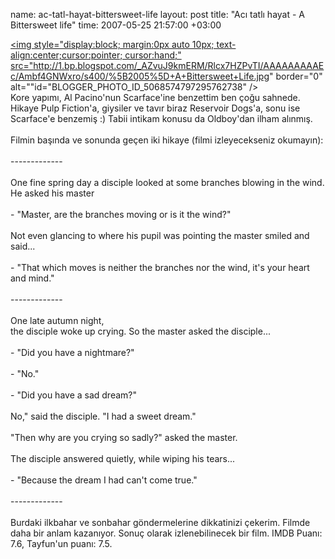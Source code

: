 name: ac-tatl-hayat-bittersweet-life
layout: post
title: "Acı tatlı hayat - A Bittersweet life"
time: 2007-05-25 21:57:00 +03:00

<a onblur="try {parent.deselectBloggerImageGracefully();} catch(e) {}" href="http://1.bp.blogspot.com/_AZvuJ9kmERM/Rlcx7HZPvTI/AAAAAAAAAEc/Ambf4GNWxro/s1600-h/%5B2005%5D+A+Bittersweet+Life.jpg"><img style="display:block; margin:0px auto 10px; text-align:center;cursor:pointer; cursor:hand;" src="http://1.bp.blogspot.com/_AZvuJ9kmERM/Rlcx7HZPvTI/AAAAAAAAAEc/Ambf4GNWxro/s400/%5B2005%5D+A+Bittersweet+Life.jpg" border="0" alt=""id="BLOGGER_PHOTO_ID_5068574797295762738" /></a><br />Kore yapımı, Al Pacino'nun Scarface'ine benzettim ben çoğu sahnede. Hikaye Pulp Fiction'a, giysiler ve tavır biraz Reservoir Dogs'a, sonu ise Scarface'e benzemiş :) Tabii intikam konusu da Oldboy'dan ilham alınmış.<br /><br />Filmin başında ve sonunda geçen iki hikaye (filmi izleyecekseniz okumayın):<br /><br />-------------<br /><br />One fine spring day a disciple looked at some branches blowing in the wind. He asked his master<br /><br />- "Master, are the branches moving or is it the wind?"<br /><br />Not even glancing to where his pupil was pointing the master smiled and said...<br /><br />- "That which moves is neither the branches nor the wind, it's your heart and mind."<br /><br />-------------<br /><br />One late autumn night,<br /> the disciple woke up crying. So the master asked the disciple...<br /><br />- "Did you have a nightmare?"<br /><br />- "No."<br /><br />- "Did you have a sad dream?"<br /><br />No," said the disciple. "I had a sweet dream."<br /><br />"Then why are you crying so sadly?" asked the master.<br /><br />The disciple answered quietly, while wiping his tears...<br /><br />- "Because the dream I had can't come true."<br /><br />-------------<br /><br />Burdaki ilkbahar ve sonbahar göndermelerine dikkatinizi çekerim. Filmde daha bir anlam kazanıyor. Sonuç olarak izlenebilinecek bir film. IMDB Puanı: 7.6, Tayfun'un puanı: 7.5.
